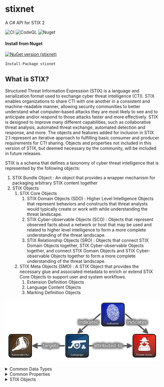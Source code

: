 
# stixnet
	
A C# API for STIX 2

![CI](https://github.com/ctinet/stixnet/actions/workflows/dotnet.yml/badge.svg)
![CodeQL](https://github.com/ctinet/stixnet/actions/workflows/codeql.yml/badge.svg)
![Nuget](https://github.com/ctinet/stixnet/actions/workflows/nuget.yml/badge.svg)

#### Install from Nuget

[![NuGet version (stixnet)](https://img.shields.io/nuget/v/stixnet?label=stixnet&logo=nuget)](https://www.nuget.org/packages/stixnet/)

```pwsh
Install-Package stixnet
```

## What is STIX?

Structured Threat Information Expression (STIX) is a language and serialization format used to exchange cyber threat intelligence (CTI). STIX enables organizations to share CTI with one another in a consistent and machine-readable manner, allowing security communities to better understand what computer-based attacks they are most likely to see and to anticipate and/or respond to those attacks faster and more effectively. STIX is designed to improve many different capabilities, such as collaborative threat analysis, automated threat exchange, automated detection and response, and more.
The objects and features added for inclusion in STIX 2.1 represent an iterative approach to fulfilling basic consumer and producer requirements for CTI sharing. Objects and properties not included in this version of STIX, but deemed necessary by the community, will be included in future releases.


STIX is a schema that defines a taxonomy of cyber threat intelligence that is represented by the following objects:

1. STIX Bundle Object : An object that provides a wrapper mechanism for packaging arbitrary STIX content together
2. STIX Objects
    1. STIX Core Objects
		1. STIX Domain Objects (SDO) : Higher Level Intelligence Objects that represent behaviors and constructs that threat analysts would typically create or work with while understanding the threat landscape.
		2. STIX Cyber-observable Objects (SCO) : Objects that represent observed facts about a network or host that may be used and related to higher level intelligence to form a more complete understanding of the threat landscape.
	    3. STIX Relationship Objects (SRO) : Objects that connect STIX Domain Objects together, STIX Cyber-observable Objects together, and connect STIX Domain Objects and STIX Cyber-observable Objects together to form a more complete understanding of the threat landscape.
	2. STIX Meta Objects (SMO) : A STIX Object that provides the necessary glue and associated metadata to enrich or extend STIX Core Objects to support user and system workflows.
		1. Extension Definition Objects
		2. Language Content Objects
		3. Marking Definition Objects


![stix2_relationship_example](https://github.com/ctinet/stixnet/raw/main/docs/relationships.png)


<details>
	<summary>Common Data Types</summary>

	| Type| Description |
	|-----|-------------|
	| binary | A sequence of bytes. |
	| boolean | A value of true or false. |
	| dictionary | A set of key/value pairs. |
	| enum | A value from a STIX Enumeration. |
	| external-reference | A non-STIX identifier or reference to other related external content. |
	| float | An IEEE 754 [IEEE 754-2008] double-precision number. |
	| hashes | One or more cryptographic hashes. |
	| hex | An array of octets as hexadecimal. |
	| identifier | An identifier (ID) is for STIX Objects. |
	| integer | A whole number. |
	| kill-chain-phase | A name and a phase of a kill chain. |
	| list | A sequence of values ordered based on how they appear in the list. The phrasing "list of type <type>
		" is used to indicate that all values within the list MUST conform to the specified type. |
		| observable-container | One or more STIX Cyber-observable Objects in the deprecated Cyber Observable Container. |
		| open-vocab | A value from a STIX open (open-vocab) or suggested vocabulary. |
		| string | A series of Unicode characters. |
		| timestamp | A time value (date and time). |

</details>

<details>
	<summary>Common Properties</summary>

	| � | STIX Core Objects |  |  | STIX Meta Objects |  |  | � |
	| --- | --- | --- | --- | --- | --- | --- | --- |
	|  **Property Name**  |  **SDOs**  |  **SROs**  |  **SCOs**  |  **Extension**  |  **Language**  |  **Markings**  |  **Bundle**  |
	|  _type_ | Required | Required | Required | Required | Required | Required | Required |
	|  _spec\_version_  | Required | Required | Optional | Required | Required | Required | N/A |
	|  _id_  | Required | Required | Required | Required | Required | Required | Required |
	|  _created\_by\_ref_  | Optional | Optional | N/A | Required | Optional | Optional | N/A |
	|  _created_  | Required | Required | N/A | Required | Required | Required | N/A |
	|  _modified_  | Required | Required | N/A | Required | Required | N/A | N/A |
	|  _revoked_  | Optional | Optional | N/A | Optional | Optional | N/A | N/A |
	|  _labels_  | Optional | Optional | N/A | Optional | Optional | N/A | N/A |
	|  _confidence_  | Optional | Optional | N/A | N/A | Optional | N/A | N/A |
	|  _lang_  | Optional | Optional | N/A | N/A | N/A | N/A | N/A |
	|  _external\_references_  | Optional | Optional | N/A | Optional | Optional | Optional | N/A |
	|  _object\_marking\_refs_  | Optional | Optional | Optional | Optional | Optional | Optional | N/A |
	|  _granular\_markings_  | Optional | Optional | Optional | Optional | Optional | Optional | N/A |
	|  _defanged_  | N/A | N/A | Optional | N/A | N/A | N/A | N/A |
	|  _extensions_  | Optional | Optional | Optional | N/A | Optional | Optional | N/A |

</details>


<details>
	<summary>STIX Objects</summary>

	1. [STIX Domain Objects](https://docs.oasis-open.org/cti/stix/v2.1/os/stix-v2.1-os.html#_nrhq5e9nylke)
	1.  [Attack Pattern](https://docs.oasis-open.org/cti/stix/v2.1/os/stix-v2.1-os.html#_axjijf603msy)
	2.  [Campaign](https://docs.oasis-open.org/cti/stix/v2.1/os/stix-v2.1-os.html#_pcpvfz4ik6d6)
	3.  [Course of Action](https://docs.oasis-open.org/cti/stix/v2.1/os/stix-v2.1-os.html#_a925mpw39txn)
	4.  [Grouping](https://docs.oasis-open.org/cti/stix/v2.1/os/stix-v2.1-os.html#_t56pn7elv6u7)
	5.  [Identity](https://docs.oasis-open.org/cti/stix/v2.1/os/stix-v2.1-os.html#_wh296fiwpklp)
	6.  [Incident](https://docs.oasis-open.org/cti/stix/v2.1/os/stix-v2.1-os.html#_sczfhw64pjxt)
	7.  [Indicator](https://docs.oasis-open.org/cti/stix/v2.1/os/stix-v2.1-os.html#_muftrcpnf89v)
	8.  [Infrastructure](https://docs.oasis-open.org/cti/stix/v2.1/os/stix-v2.1-os.html#_jo3k1o6lr9)
	9.  [Intrusion Set](https://docs.oasis-open.org/cti/stix/v2.1/os/stix-v2.1-os.html#_5ol9xlbbnrdn)
	10. [Location](https://docs.oasis-open.org/cti/stix/v2.1/os/stix-v2.1-os.html#_th8nitr8jb4k)
	11. [Malware](https://docs.oasis-open.org/cti/stix/v2.1/os/stix-v2.1-os.html#_s5l7katgbp09)
	12. [Malware Analysis](https://docs.oasis-open.org/cti/stix/v2.1/os/stix-v2.1-os.html#_6hdrixb3ua4j)
	13. [Note](https://docs.oasis-open.org/cti/stix/v2.1/os/stix-v2.1-os.html#_gudodcg1sbb9)
	14. [Observed Data](https://docs.oasis-open.org/cti/stix/v2.1/os/stix-v2.1-os.html#_p49j1fwoxldc)
	15. [Opinion](https://docs.oasis-open.org/cti/stix/v2.1/os/stix-v2.1-os.html#_ht1vtzfbtzda)
	16. [Report](https://docs.oasis-open.org/cti/stix/v2.1/os/stix-v2.1-os.html#_n8bjzg1ysgdq)
	17. [Threat Actor](https://docs.oasis-open.org/cti/stix/v2.1/os/stix-v2.1-os.html#_k017w16zutw)
	18. [Tool](https://docs.oasis-open.org/cti/stix/v2.1/os/stix-v2.1-os.html#_z4voa9ndw8v)
	19. [Vulnerability](https://docs.oasis-open.org/cti/stix/v2.1/os/stix-v2.1-os.html#_q5ytzmajn6re)
	2. [STIX Relationship Objects](https://docs.oasis-open.org/cti/stix/v2.1/os/stix-v2.1-os.html#_cqhkqvhnlgfh)
	1. [Relationship](https://docs.oasis-open.org/cti/stix/v2.1/os/stix-v2.1-os.html#_e2e1szrqfoan)
	2. [Sighting](https://docs.oasis-open.org/cti/stix/v2.1/os/stix-v2.1-os.html#_a795guqsap3r)
	3. [STIX Cyber-observable Objects](https://docs.oasis-open.org/cti/stix/v2.1/os/stix-v2.1-os.html#_mlbmudhl16lr)
	1. [Artifact Object](https://docs.oasis-open.org/cti/stix/v2.1/os/stix-v2.1-os.html#_4jegwl6ojbes)
	2. [Autonomous System (AS) Object](https://docs.oasis-open.org/cti/stix/v2.1/os/stix-v2.1-os.html#_27gux0aol9e3)
	3. [Directory Object](https://docs.oasis-open.org/cti/stix/v2.1/os/stix-v2.1-os.html#_lyvpga5hlw52)
	4. [Domain Name Object](https://docs.oasis-open.org/cti/stix/v2.1/os/stix-v2.1-os.html#_prhhksbxbg87)
	5. [Email Address Object](https://docs.oasis-open.org/cti/stix/v2.1/os/stix-v2.1-os.html#_wmenahkvqmgj)
	6. [Email Message Object](https://docs.oasis-open.org/cti/stix/v2.1/os/stix-v2.1-os.html#_grboc7sq5514)
	1. [Email MIME Component Type](https://docs.oasis-open.org/cti/stix/v2.1/os/stix-v2.1-os.html#_qpo5x7d8mefq)
	7. [File Object](https://docs.oasis-open.org/cti/stix/v2.1/os/stix-v2.1-os.html#_99bl2dibcztv)
	1. [Archive File Extension](https://docs.oasis-open.org/cti/stix/v2.1/os/stix-v2.1-os.html#_xi3g7dwaigs6)
	2. [NTFS File Extension](https://docs.oasis-open.org/cti/stix/v2.1/os/stix-v2.1-os.html#_o6cweepfrsci)
	1. [Alternate Data Stream Type](https://docs.oasis-open.org/cti/stix/v2.1/os/stix-v2.1-os.html#_8i2ts0xicqea)
	3. [PDF File Extension](https://docs.oasis-open.org/cti/stix/v2.1/os/stix-v2.1-os.html#_8xmpb2ghp9km)
	4. [Raster Image File Extension](https://docs.oasis-open.org/cti/stix/v2.1/os/stix-v2.1-os.html#_u5z7i2ox8w4x)
	5. [Windows� PE Binary File Extension](https://docs.oasis-open.org/cti/stix/v2.1/os/stix-v2.1-os.html#_gg5zibddf9bs)
	1. [Windows� PE Optional Header Type](https://docs.oasis-open.org/cti/stix/v2.1/os/stix-v2.1-os.html#_29l09w731pzc)
	2. [Windows� PE Section Type](https://docs.oasis-open.org/cti/stix/v2.1/os/stix-v2.1-os.html#_ioapwyd8oimw)
	8. [IPv4 Address Object](https://docs.oasis-open.org/cti/stix/v2.1/os/stix-v2.1-os.html#_ki1ufj1ku8s0)
	9. [IPv6 Address Object](https://docs.oasis-open.org/cti/stix/v2.1/os/stix-v2.1-os.html#_oeggeryskriq)
	10. [MAC Address Object](https://docs.oasis-open.org/cti/stix/v2.1/os/stix-v2.1-os.html#_f92nr9plf58y)
	11. [Mutex Object](https://docs.oasis-open.org/cti/stix/v2.1/os/stix-v2.1-os.html#_84hwlkdmev1w)
	12. [Network Traffic Object](https://docs.oasis-open.org/cti/stix/v2.1/os/stix-v2.1-os.html#_rgnc3w40xy)
	1. [HTTP Request Extension](https://docs.oasis-open.org/cti/stix/v2.1/os/stix-v2.1-os.html#_b0e376hgtml8)
	2. [ICMP Extension](https://docs.oasis-open.org/cti/stix/v2.1/os/stix-v2.1-os.html#_ozypx0lmkebv)
	3. [Network Socket Extension](https://docs.oasis-open.org/cti/stix/v2.1/os/stix-v2.1-os.html#_8jamupj9ubdv)
	4. [TCP Extension](https://docs.oasis-open.org/cti/stix/v2.1/os/stix-v2.1-os.html#_k2njqio7f142)
	13. [Process Object](https://docs.oasis-open.org/cti/stix/v2.1/os/stix-v2.1-os.html#_hpppnm86a1jm)
	1. [Windows� Process Extension](https://docs.oasis-open.org/cti/stix/v2.1/os/stix-v2.1-os.html#_oyegq07gjf5t)
	2. [Windows� Service Extension](https://docs.oasis-open.org/cti/stix/v2.1/os/stix-v2.1-os.html#_lbcvc2ahx1s0)
	14. [Software Object](https://docs.oasis-open.org/cti/stix/v2.1/os/stix-v2.1-os.html#_7rkyhtkdthok)
	15. [URL Object](https://docs.oasis-open.org/cti/stix/v2.1/os/stix-v2.1-os.html#_ah3hict2dez0)
	16. [User Account Object](https://docs.oasis-open.org/cti/stix/v2.1/os/stix-v2.1-os.html#_azo70vgj1vm2)
	1. [UNIX� Account Extension](https://docs.oasis-open.org/cti/stix/v2.1/os/stix-v2.1-os.html#_hodiamlggpw5)
	17. [Windows� Registry Key Object](https://docs.oasis-open.org/cti/stix/v2.1/os/stix-v2.1-os.html#_luvw8wjlfo3y)
	1. [Windows� Registry Value Type](https://docs.oasis-open.org/cti/stix/v2.1/os/stix-v2.1-os.html#_u7n4ndghs3qq)
	18. [X.509 Certificate Object](https://docs.oasis-open.org/cti/stix/v2.1/os/stix-v2.1-os.html#_8abcy1o5x9w1)
	1. [X.509 v3 Extensions Type](https://docs.oasis-open.org/cti/stix/v2.1/os/stix-v2.1-os.html#_oudvonxzdlku)
	4. [STIX Meta Objects](https://docs.oasis-open.org/cti/stix/v2.1/os/stix-v2.1-os.html#_mq8oo9k9rb2)
	1. [Language Content](https://docs.oasis-open.org/cti/stix/v2.1/os/stix-v2.1-os.html#_z9r1cwtu8jja)
	2. [Data Markings](https://docs.oasis-open.org/cti/stix/v2.1/os/stix-v2.1-os.html#_95gfoglikdzh)
	1. [Marking Definition](https://docs.oasis-open.org/cti/stix/v2.1/os/stix-v2.1-os.html#_k5fndj2c7c1k)
	1. [Statement Marking Object Type](https://docs.oasis-open.org/cti/stix/v2.1/os/stix-v2.1-os.html#_3ru8r05saera)
	2. [TLP Marking Object Type](https://docs.oasis-open.org/cti/stix/v2.1/os/stix-v2.1-os.html#_yd3ar14ekwrs)
	2. [Object Markings](https://docs.oasis-open.org/cti/stix/v2.1/os/stix-v2.1-os.html#_bnienmcktc0n)
	3. [Granular Markings](https://docs.oasis-open.org/cti/stix/v2.1/os/stix-v2.1-os.html#_robezi5egfdr)
	1. [Granular Marking Type](https://docs.oasis-open.org/cti/stix/v2.1/os/stix-v2.1-os.html#_l6edgya0tyjq)
	3. [Extension Definition](https://docs.oasis-open.org/cti/stix/v2.1/os/stix-v2.1-os.html#_32j232tfvtly)
	1. [Extension Definition Properties](https://docs.oasis-open.org/cti/stix/v2.1/os/stix-v2.1-os.html#_267wue80wnvt)
	2. [Requirements for STIX Extension Schemas](https://docs.oasis-open.org/cti/stix/v2.1/os/stix-v2.1-os.html#_bhp6qqa5dk92)
	1. [Requirements for Extension Properties](https://docs.oasis-open.org/cti/stix/v2.1/os/stix-v2.1-os.html#_rw6dziuf97ib)
	2. [Requirements for Extension STIX Objects](https://docs.oasis-open.org/cti/stix/v2.1/os/stix-v2.1-os.html#_h6s93c8290cj)
	5. [STIX Bundle Object](https://docs.oasis-open.org/cti/stix/v2.1/os/stix-v2.1-os.html#_gms872kuzdmg)

</details>
